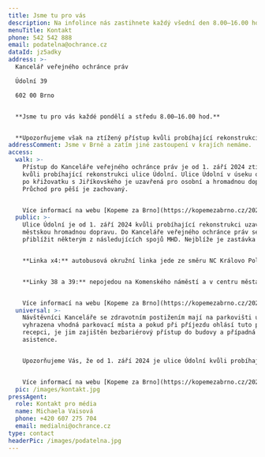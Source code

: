 ```yaml
---
title: Jsme tu pro vás
description: Na infolince nás zastihnete každý všední den 8.00–16.00 hod.
menuTitle: Kontakt
phone: 542 542 888
email: podatelna@ochrance.cz
dataId: jz5adky
address: >-
  Kancelář veřejného ochránce práv

  Údolní 39

  602 00 Brno


  **Jsme tu pro vás každé pondělí a středu 8.00–16.00 hod.**


  **U﻿pozorňujeme však na ztížený přístup kvůli probíhající rekonstrukci ulice Údolní. Více informací najdete níže v sekci Jak se k nám dostanete?**
addressComment: Jsme v Brně a zatím jiné zastoupení v krajích nemáme.
access:
  walk: >-
    Přístup do Kanceláře veřejného ochránce práv je od 1. září 2024 ztížený
    kvůli probíhající rekonstrukci ulice Údolní. Ulice Údolní v úseku od Husovy
    po křižovatku s Jiříkovského je uzavřená pro osobní a hromadnou dopravu.
    Průchod pro pěší je zachovaný.


    V﻿íce informací na webu [Kopeme za Brno](https://kopemezabrno.cz/2024/08/16/celkova-rekonstrukce-udolni-zacne-v-zari-na-co-se-pripravit/).
  public: >-
    Ulice Údolní je od 1. září 2024 kvůli probíhající rekonstrukci uzavřená pro
    městskou hromadnou dopravu. D﻿o Kanceláře veřejného ochránce práv se můžete
    přiblížit některým z následujících spojů MHD. Nejblíže je zastávka Úvoz.


    **Linka x4:** autobusová okružní linka jede ze směru NC Královo Pole přes zastávky Náměstí Míru, **Úvoz**, Grohovu na Českou, odkud pokračuje na Šilingrovo náměstí k Nemocnici u sv. Anny, Sladovou, Tvrdého, **Úvoz** a dále směr Náměstí Míru.


    **Linky 38 a 39:** nepojedou na Komenského náměstí a v centru města jsou ukončeny na zastávce Česká. Ve směru do centra jedou z **Úvozu** přes zastávku Grohova na Českou. Ve směru do Masarykovy čtvrti jedou z České přes zastávky Smetanova, Sušilova, Konečného náměstí, Čápkova na **Úvoz** a dále po svých trasách směr Preslova/Barvičova.


    V﻿íce informací na webu [Kopeme za Brno](https://kopemezabrno.cz/2024/08/16/celkova-rekonstrukce-udolni-zacne-v-zari-na-co-se-pripravit/).
  universal: >-
    Návštěvníci Kanceláře se zdravotním postižením mají na parkovišti u budovy
    vyhrazena vhodná parkovací místa a pokud při příjezdu ohlásí tuto potřebu na
    recepci, je jim zajištěn bezbariérový přístup do budovy a případná
    asistence.


    U﻿pozorňujeme Vás, že od 1. září 2024 je ulice Údolní kvůli probíhající rekonstrukci uzavřená pro osobní dopravu. Průjezd je značně ztížen. Pokud byste potřebovali do Kanceláře veřejného ochránce práv přijet autem, požádejte si předem o povolení vjezdu e-mailem na adrese petr.lesa@ochrance.cz.


    V﻿íce informací na webu [Kopeme za Brno](https://kopemezabrno.cz/2024/08/16/celkova-rekonstrukce-udolni-zacne-v-zari-na-co-se-pripravit/).
  pic: /images/kontakt.jpg
pressAgent:
  role: Kontakt pro média
  name: Michaela Vaisová
  phone: +420 607 275 704
  email: medialni@ochrance.cz
type: contact
headerPic: /images/podatelna.jpg
---
```

